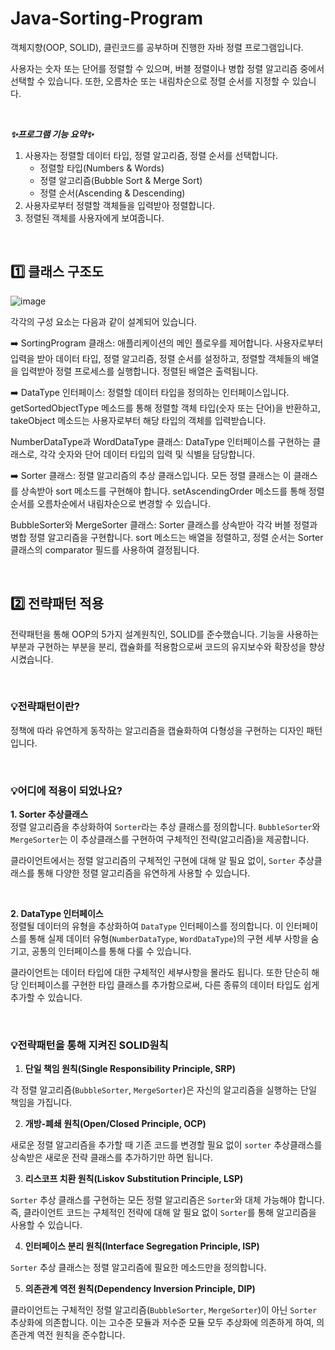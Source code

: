 

# Java-Sorting-Program
객체지향(OOP, SOLID), 클린코드를 공부하며 진행한 자바 정렬 프로그램입니다.

사용자는 숫자 또는 단어를 정렬할 수 있으며,   버블 정렬이나 병합 정렬 알고리즘 중에서 선택할 수 있습니다.   또한, 오름차순 또는 내림차순으로 정렬 순서를 지정할 수 있습니다.

<br>  

_**✨프로그램 기능 요약✨**_
1) 사용자는 정렬할 데이터 타입, 정렬 알고리즘, 정렬 순서를 선택합니다.
   - 정렬할 타입(Numbers & Words)
   - 정렬 알고리즘(Bubble Sort & Merge Sort)
   - 정렬 순서(Ascending & Descending)
2) 사용자로부터 정렬할 객체들을 입력받아 정렬합니다.
3) 정렬된 객체를 사용자에게 보여줍니다.

<br>    

## 1️⃣ 클래스 구조도
![image](https://github.com/jiyeoon00/Sorting-Program/assets/77728683/76697b9d-ee7e-480c-8ccc-d753fe5ff18f)

각각의 구성 요소는 다음과 같이 설계되어 있습니다.

➡️ SortingProgram 클래스: 애플리케이션의 메인 플로우를 제어합니다. 사용자로부터 입력을 받아 데이터 타입, 정렬 알고리즘, 정렬 순서를 설정하고, 정렬할 객체들의 배열을 입력받아 정렬 프로세스를 실행합니다. 정렬된 배열은 출력됩니다.

➡️ DataType 인터페이스: 정렬할 데이터 타입을 정의하는 인터페이스입니다. getSortedObjectType 메소드를 통해 정렬할 객체 타입(숫자 또는 단어)을 반환하고, takeObject 메소드는 사용자로부터 해당 타입의 객체를 입력받습니다.

NumberDataType과 WordDataType 클래스: DataType 인터페이스를 구현하는 클래스로, 각각 숫자와 단어 데이터 타입의 입력 및 식별을 담당합니다.

➡️ Sorter 클래스: 정렬 알고리즘의 추상 클래스입니다. 모든 정렬 클래스는 이 클래스를 상속받아 sort 메소드를 구현해야 합니다. setAscendingOrder 메소드를 통해 정렬 순서를 오름차순에서 내림차순으로 변경할 수 있습니다.

BubbleSorter와 MergeSorter 클래스: Sorter 클래스를 상속받아 각각 버블 정렬과 병합 정렬 알고리즘을 구현합니다. sort 메소드는 배열을 정렬하고, 정렬 순서는 Sorter 클래스의 comparator 필드를 사용하여 결정됩니다.

<br>  

## 2️⃣ 전략패턴 적용
전략패턴을 통해 OOP의 5가지 설계원칙인, SOLID를 준수했습니다. 기능을 사용하는 부분과 구현하는 부분을 분리, 캡슐화를 적용함으로써 코드의 유지보수와 확장성을 향상시켰습니다.

<br>  

### 💡전략패턴이란?

정책에 따라 유연하게 동작하는 알고리즘을 캡슐화하여 다형성을 구현하는 디자인 패턴입니다.

<br>  

### 💡어디에 적용이 되었나요?

**1. Sorter 추상클래스**  
정렬 알고리즘을 추상화하여 `Sorter`라는 추상 클래스를 정의합니다. `BubbleSorter`와 `MergeSorter`는 이 추상클래스를 구현하여 구체적인 전략(알고리즘)을 제공합니다.

클라이언트에서는 정렬 알고리즘의 구체적인 구현에 대해 알 필요 없이, `Sorter` 추상클래스를 통해 다양한 정렬 알고리즘을 유연하게 사용할 수 있습니다.

<br>  

**2. DataType 인터페이스**  
정렬될 데이터의 유형을 추상화하여 `DataType` 인터페이스를 정의합니다. 이 인터페이스를 통해 실제 데이터 유형(`NumberDataType`, `WordDataType`)의 구현 세부 사항을 숨기고, 공통의 인터페이스를 통해 다룰 수 있습니다.

클라이언트는 데이터 타입에 대한 구체적인 세부사항을 몰라도 됩니다. 또한 단순히 해당 인터페이스를 구현한 타입 클래스를 추가함으로써, 다른 종류의 데이터 타입도 쉽게 추가할 수 있습니다.

<br>  

### 💡전략패턴을 통해 지켜진 SOLID원칙


1. **단일 책임 원칙(Single Responsibility Principle, SRP)**

각 정렬 알고리즘(`BubbleSorter`, `MergeSorter`)은 자신의 알고리즘을 실행하는 단일 책임을 가집니다.

2. **개방-폐쇄 원칙(Open/Closed Principle, OCP)**

새로운 정렬 알고리즘을 추가할 때 기존 코드를 변경할 필요 없이 `sorter` 추상클래스를 상속받은 새로운 전략 클래스를 추가하기만 하면 됩니다.

3. **리스코프 치환 원칙(Liskov Substitution Principle, LSP)**

`Sorter` 추상 클래스를 구현하는 모든 정렬 알고리즘은 `Sorter`와 대체 가능해야 합니다. 즉, 클라이언트 코드는 구체적인 전략에 대해 알 필요 없이 `Sorter`를 통해 알고리즘을 사용할 수 있습니다.

4. **인터페이스 분리 원칙(Interface Segregation Principle, ISP)**

`Sorter` 추상 클래스는 정렬 알고리즘에 필요한 메소드만을 정의합니다.

5. **의존관계 역전 원칙(Dependency Inversion Principle, DIP)**

클라이언트는 구체적인 정렬 알고리즘(`BubbleSorter`, `MergeSorter`)이 아닌 `Sorter` 추상화에 의존합니다. 이는 고수준 모듈과 저수준 모듈 모두 추상화에 의존하게 하여, 의존관계 역전 원칙을 준수합니다.
